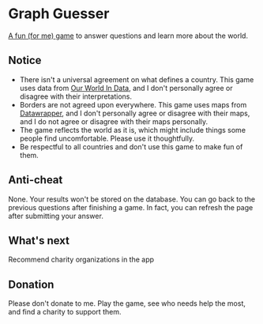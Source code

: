# Graph Guesser

[A fun (for me) game](https://graph-guesser-8964.vercel.app/) to answer questions and learn more about the world.

## Notice

- There isn't a universal agreement on what defines a country. This game uses data from [Our World In Data](https://ourworldindata.org/), and I don't personally agree or disagree with their interpretations.
- Borders are not agreed upon everywhere. This game uses maps from [Datawrapper](https://app.datawrapper.de/), and I don't personally agree or disagree with their maps, and I do not agree or disagree with their maps personally.
- The game reflects the world as it is, which might include things some people find uncomfortable. Please use it thoughtfully.
- Be respectful to all countries and don't use this game to make fun of them.

## Anti-cheat

None. Your results won't be stored on the database. You can go back to the previous questions after finishing a game. In fact, you can refresh the page after submitting your answer.

## What's next

Recommend charity organizations in the app

## Donation

Please don't donate to me. Play the game, see who needs help the most, and find a charity to support them.
